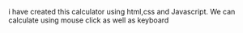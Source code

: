 i have created this calculator using html,css and Javascript. We can calculate using mouse click as well as keyboard
